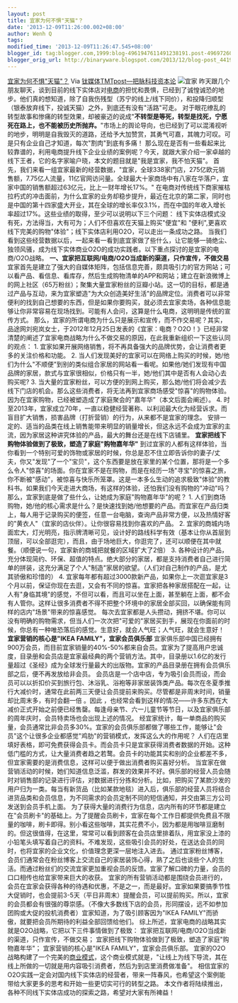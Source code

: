 ```yaml
---
layout: post
title: 宜家为何不惧"天猫"？
date: '2013-12-09T11:26:00.002+08:00'
author: Wenh Q
tags:
modified_time: '2013-12-09T11:26:47.545+08:00'
blogger_id: tag:blogger.com,1999:blog-4961947611491238191.post-4969726025641009512
blogger_orig_url: http://binaryware.blogspot.com/2013/12/blog-post_4419.html
---
```

[宜家为何不惧"天猫"？](http://www.tmtpost.com/81799.html)
Via [钛媒体TMTpost—把脉科技资本论](http://www.tmtpost.com/)
![宜家](http://www.tmtpost.com/wp-content/uploads/2013/12/138616056696.jpg "宜家")
昨天跟几个朋友聊天，谈到目前的线下实体店对[电商](http://www.tmtpost.com/tag/electronic%EF%BC%8Dbusiness "查看 电商 中的全部文章")的担忧和畏惧，已经到了诚惶诚恐的地步。他们真的想知道，除了自我伤残型（苏宁的线上/线下同价），和投降归顺型（银泰放弃线下，投诚天猫）之外，到底还有没有"活路"可走。
对于眼花缭乱的转型故事和惨痛的转型效果，却被豪迈的说成"**不转型是等死，转型是找死，宁愿死在路上，也不能被历史所抛弃。**"市场上的舆论导向，也已经到了可以混淆视听的地步，明明是自我毁灭的道路，还给予大加赞赏，其勇气可嘉，其魄力可叹。可是只有企业自己才知道，每次"割肉"到底有多痛！
那么现在是否有一些看起来比较靠谱的，利用电商提升线下企业业绩的案例呢？今天，就跟大家介绍一家卓越的线下王者，它的名字家喻户晓，本文的题目就是"我是宜家，我不怕天猫"。
首先，我们来看一组宜家最新的经营数据，"宜家，全球338家门店，275亿欧元销售额，7.75亿人流量，11亿官网访问量。全球最大十家商场中有八家在华落户，宜家中国的销售额超过63亿元，比上一财年增长17%。"
在电商对传统线下商家摧枯拉朽式的冲击面前，为什么宜家的业务却稳步提升，最近在北京的第二家，同时也是中国的第十四家盛大开业，其在全球的增长率仅3.1%，而在中国的年收入增长率超过17%。这些业绩的取得，至少可以说明以下三个问题：
线下实体店模式没有死，方法得当，大有可为；人们不但喜欢在天猫上购买"便宜"和
"便利",更喜欢线下完美的购物"体验"；线下实体店利用O2O，可以走出一条成功之路。
当我们看到这些经营数据以后，一起来看一看到底宜家做了些什么，让它能够一骑绝尘、独领风骚，成为线下实体商业O2O的成功实践者。以下重点探讨的是宜家的电商/O2O战略。
**一、宜家把互联网/电商/O2O当成新的渠道，只作宣传，不做交易**
宜家首先是建立了强大的自媒体矩阵，包括信息完善，颇具吸引力的官方网站；可以看产品、看信息、看库存，然后生成购物清单的APP和网站；建立在新浪微博上的网上社区（65万粉丝）；聚集大量宜家粉丝的豆瓣小站。这一切的目标，都是通过产品与互动，来为宜家塑造"为大众创造美好生活"的品牌定位。消费者可以非常便利的找到自己想要的东西，但是如果你要购买，就必须去宜家卖场，各种信息能够让你非常容易在现场找到。可能有人会问，这算是什么电商，这明明是传统的宣传方式。
那么，宜家的所谓电商为什么只是展示和宣传，而不作交易呢？其实，品途网刘宛岚女士，于2012年12月25日发表的《宜家：电商？O2O！》已经非常清楚的阐述了宜家电商战略为什么不做交易的原因，在此我重新组织一下这些认同的观点：
1.
宜家如果开展网络销售，将不再具备强大的品牌优势，会让消费者更多的关注价格和功能。
2.
当人们发现美好的宜家可以在网络上购买的时候，她/他们为什么"不顺便"到别的类似组合家居的网站看一看呢。如果他/她们发现有中国品牌的家居，款式与宜家很相似，价格只有一半，她/他们其中是否有人会动心去购买呢?
3.
当大量的宜家粉丝，可以方便的到网上购买，那么她/他们将会减少去线下门店的机会。那么这些消费者，将无法再到宜家商场感受"惊喜"的购物体验。因为在宜家购物，已经被塑造成了家庭聚会的"嘉年华"（本文后面会阐述）。
4.
时至2013年，宜家成立70年，一直以稳健经营著称、以利润最大化为经营诉求。而盲目扩大销售，损害品牌（打折营销）的行为，从来都不是宜家的理念。
安排一定的、适当的品类在线上销售能带来明显的销量增长，但这永远不会成为宜家的主流，因为家居这种讲究体验的产品，最大的舞台还是在线下店铺里。
**宜家把线下购物体验做到了极致，塑造了家庭"购物嘉年华"**
到过宜家的人都有这样体验，当你看到一个特别可爱的饰物或家居的时候，你总是忍不住立即告诉你的妻子/丈夫，你又"发现"了一个"宝贝"，这个东西要是放在家里的某个位置，那将是一个多么令人"惊喜"的场面。你在宜家不是在购物，而是在经历一场"寻宝"的惊喜之旅，你不断被"感动"，被惊喜与快乐所笼罩。这是一本多么生动的追求极致"体验"的教科书。如果我们今天走进大商场，有这样的体验，还怕我们没有购物的"冲动"吗？那么，宜家到底是做了些什么，让她成为家庭"购物嘉年华"的呢？
1.
人们到商场购物，她/他的核心需求是什么？是快速找到她/他想要的产品。而宜家在产品归类上，每人用于记录购买的便签，任意一台电脑，查询产品非常方便，以及热情好客的"黄衣人"（宜家的店伙伴）。让你很容易找到你喜欢的产品。
2.
宜家的商城内场面宏大，灯光明亮，指示牌清晰可见，设计好的路线科学有效（基本让你从首层到顶层，可以全部逛完），而且，由于场地巨大，你逛完了，还可以顺便在其中就餐。（顺便说一句，宜家新的商城把就餐的区域扩大了2倍）
3.
各种设计的产品，充分体现简约、环保、超值的特点。绝大部分的家居，都是支持消费者自己进行简单的拼装，这充分满足了个人"制造"家居的欲望。（人们对自己制作的产品，是尤其骄傲和珍惜的）
4.
宜家每年都有超过3000款新产品，如果你上一次逛宜家是3个月以前，保证你现在去逛，又会有不同的惊喜。宜家把各种家居搭配在一起，让人有"身临其境"的感觉，不但可以看，而且可以坐在上面，甚至躺在上面，都不会有人管你。这样让很多消费者不得不把整个环境中的家居全部买回，以确保能有同样的店内"场景"带来的惊喜感觉。
每次去宜家都是人头攒动，拥挤不堪。你可以没有明确的购物需求，但当人们一次次把"可爱的"家居买到手，展现在你面前的时候，你总有一种唯恐落后的感觉。生意好，就会人气旺；人气旺，就会生意好！
**宜家营销的核心是"IKEA FAMILY"，宜家会员俱乐部**
宜家俱乐部中国已经拥有900万会员，而目前宜家销量的40%-50%都来自会员。宜家为了提高用户忠诚度，目录册和会员店是宜家最经典的两个营销方法。其中，目录册以1.6亿的发行量超过《圣经》成为全球发行量最大的出版物。宜家的产品目录册在拥有会员俱乐部之后，便不再发放给非会员。
会员店是一个店中店，专为吸引会员而设，而会员可以以折扣价买到旅行包、沐浴乳、浴袍等非家居装饰类产品。每次在冬夏季推行大减价时，通常在此前两三天便让会员提前来购买。尽管都是非周末时间，销量却比周末多，有时会翻一倍
。因此
，也经常会看到这样的情况——许多东西在大减价正式开始之前便已经售罄。每逢母亲节、六一儿童节等节日，以及宜家俱乐部的周年庆时，会员特卖场也会出现上述的情况。
经宜家统计，每一单商品的购买量，会员通常比非会员多30%。宜家的会员俱乐部都做了哪些工作，能够让"会员"这个让很多企业都感觉"鸡肋"的营销模式，发挥这么大的作用呢？
人们在店里填好表格，即可免费获得会员卡。而会员卡只是宜家获得消费者数据的开始。这种低门槛的方式，让大量消费者趋之若鹜。会员卡的功能其实和别的企业都差不多，但宜家需要的是消费信息，这样可以便于做出消费者购买喜好分析。
当宜家在做营销活动的时候，她们知道信息泛滥，群发的效果并不好。俱乐部的经营人员会随时对销售部的记录进行评估，对数据进行分拣和分析。比如，把购买了某款沙发的用户归为一类。每当有新货品（比如某款地毯）进入后，俱乐部的经营人员将结合进货品类和会员信息，为不同需求的会员定制不同的短信通知，并交由第三方公司发送到会员手机上面。
为了获得大量的消费行为信息，店内所有的环节都是建立在"会员刷卡"的基础上。为了提醒会员刷卡，宜家在每个工作日都提供免费且不限量的咖啡，刷卡即得。别小看这些咖啡，其实花费不小，因为都是用咖啡豆磨制的。但这很值得，在这里，常常可以看到顾客在会员店里排着队，用宜家没上漆的小铅笔头填写着自己的资料。不难发现，这些吸引会员的好处，在送达会员的同时，也将宜家的企业文化，价值理念更深一层地注入进去。
通过宜家粉丝博客，会员们通常会在粉丝博客上交流自己的家居装饰心得，熟了之后也谈些个人的生活。而通过粉丝们的交流宜家更加重视会员的反馈。宜家了解口碑的力量，会员的口口相传也给宜家带来巨大的收获。
宜家的所有营销活动都是围绕会员进行的，会员在宜家会获得各种的待遇和优惠，不是之一，而是最好。宜家如果要搞季节性大促销时，也会提前3-5天（平日非周末）提醒会员，可以提前购买。所以，宜家的会员都会有很强的尊崇感。（不像大多数线下店的会员，形同摆设，远不如参加团购或大促的投机消费者）宜家知道，为了吸引顾客因为"IKEA
FAMILY"而骄傲，就要把会员所期待的利益全部回馈给他们。
综上所述，宜家电商的战略其实就是O2O战略，它把以下三件事情做到了极致：
宜家把互联网/电商/O2O当成新的渠道，只作宣传，不做交易；
宜家把线下购物体验做到了极致，塑造了家庭"购物嘉年华"；
宜家营销的核心是"IKEA FAMILY"，宜家会员俱乐部。
宜家的O2O战略构建了一个完美的[商业模式](http://www.tmtpost.com/tag/structure-of-business "查看 商业模式 中的全部文章")，这个商业模式就是，"让线上为线下导流，其在线上所做的一切就是用内容吸引消费者，然后为到店里消费做准备"。
相信宜家的O2O实践一定会对国内线下实体店的经营者，带来一阵春风，也希望这个案例能带给大家更多的思考和开始一些更切实可行的转型之路。
本文作者将陆续推出，各种不同线下实体店成功的探索之路，希望对大家有所裨益！
